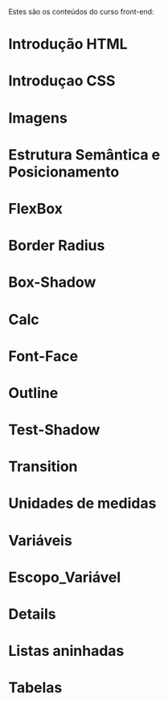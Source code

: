 Estes são os conteúdos do curso front-end:
# Introdução HTML #
# Introduçao CSS #
# Imagens #
# Estrutura Semântica e Posicionamento #
# FlexBox #
# Border Radius #
# Box-Shadow #
# Calc #
# Font-Face #
# Outline #
# Test-Shadow #
# Transition #
# Unidades de medidas #
# Variáveis #
# Escopo_Variável #
# Details #
# Listas aninhadas #
# Tabelas #
